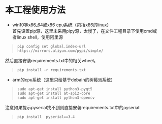 # 本工程使用方法
* win10等x86_64或x86 cpu系统（包括x86的linux）  
首先设置pip源，这里未采用pipy源，太慢了，在文件工程目录下使用cmd或者linux shell，使用阿里源
> ```
> pip config set global.index-url https://mirrors.aliyun.com/pypi/simple/
> ```
然后直接安装requirements.txt中的相关wheel。
> ```
> pip install -r requirements.txt
> ```
* arm的cpu系统（这里只给基于debain的树莓派系统）
> ```
> sudo apt-get install python3-pyqt5
> sudo apt-get install at-spi2-core
> sudo apt-get install python3-opencv
> ```
注意如果提示pyserial找不到则直接安装requirements.txt中的pyserial
> ```
> pip install  pyserial==3.4
> ```
